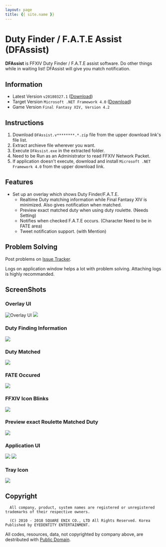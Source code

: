 ```yaml
---
layout: page
title: {{ site.name }}
---
```


# Duty Finder / F.A.T.E Assist (DFAssist)
**DFAssist** is FFXIV Duty Finder / F.A.T.E assist software.
Do other things while in waiting list! DFAssist will give you match notification.

## Information
- Latest Version ```v20180327.1``` ([Download](https://github.com/jaehyuk-lee/DFAssist/releases/latest))
- Target Version ```Microsoft .NET Framework 4.0``` ([Download](https://www.microsoft.com/en-us/download/details.aspx?id=17851))
- Game Version ```Final Fantasy XIV, Version 4.2```

## Instructions
1. Download ``DFAssist.v********.*.zip`` file from the upper download link's file list.
2. Extract archieve file wherever you want.
3. Execute ``DFAssist.exe`` in the extracted folder.
4. Need to be Run as an Administrator to read FFXIV Network Packet.
5. If application doesn't execute, download and install ``Microsoft .NET Framework 4.0`` from the upper download link.

## Features
- Set up an overlay which shows Duty Finder/F.A.T.E.
  - Realtime Duty matching information while Final Fantasy XIV is minimized. Also gives notification when matched.
  - Preview exact matched duty when using duty roulette. (Needs Setting)
  - Notifies when checked F.A.T.E occurs. (Character Need to be in FATE area)
  - Tweet notification support. (with Mention)

## Problem Solving
Post problems on [Issue Tracker](https://github.com/jaehyuk-lee/DFAssist/issues).

Logs on application window helps a lot with problem solving. Attaching logs is highly recommanded.

## ScreenShots

### Overlay UI
![Overlay UI](https://i.imgur.com/W904lHM.jpg)
![](https://i.imgur.com/r1KmWb3.jpg)

### Duty Finding Information
![](https://i.imgur.com/kVfTFyD.jpg)

### Duty Matched
![](https://i.imgur.com/JgBA1F3.gif)

### FATE Occured
![](https://i.imgur.com/AwRA9Ac.gif)

### FFXIV Icon Blinks
![](https://i.imgur.com/ndNAFZ8.gif)

### Preview exact Roulette Matched Duty
![](https://i.imgur.com/4ztaLkR.jpg)

### Application UI
![](https://i.imgur.com/w7hlYQ3.jpg)
![](https://i.imgur.com/NwuAdyH.jpg)

### Tray Icon
![](https://i.imgur.com/zecDrdh.jpg)

## Copyright
```
  All company, product, system names are registered or unregistered trademarks of their respective owners.

  (C) 2010 - 2018 SQUARE ENIX CO., LTD All Rights Reserved. Korea Published by EYEDENTITY ENTERTAINMENT.
```
All codes, resources, data, not copyrighted by company above, are
destributed with [Public Domain](https://en.wikipedia.org/wiki/Public_domain).
